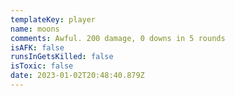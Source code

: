 ```yaml
---
templateKey: player
name: moons
comments: Awful. 200 damage, 0 downs in 5 rounds
isAFK: false
runsInGetsKilled: false
isToxic: false
date: 2023-01-02T20:48:40.879Z
---
```

